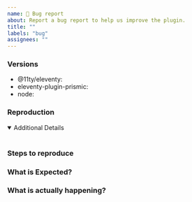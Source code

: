 ```yaml
---
name: 🚨 Bug report
about: Report a bug report to help us improve the plugin.
title: ""
labels: "bug"
assignees: ""
---
```


<!-- 💙 Thanks for your time to make this plugin better with your feedback 💙

**IMPORTANT** Before reporting a bug please make sure that you have read through the documentation:
- https://github.com/prismicio-community/eleventy-plugin-prismic#readme

👍 A properly detailed bug report can save a LOT of time and help fixing issues as soon as possible.
-->

### Versions

- @11ty/eleventy: <!-- ex: v1.0.0 -->
- eleventy-plugin-prismic: <!-- ex: v0.1.0 -->
- node: <!-- ex: v12.14.0 -->

### Reproduction

<!-- Link to a minimal test case, without a reproduction, it is so hard to address problem :( -->

<details open>
<summary>Additional Details</summary>
<br>
<!-- Attaching `.eleventy.js`, dependencies, logs or code snippets would help to find the issue -->
</details>

### Steps to reproduce

### What is Expected?

### What is actually happening?
